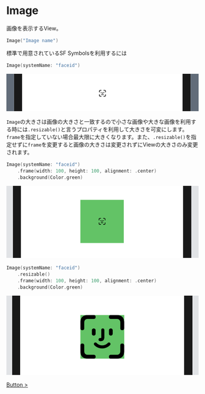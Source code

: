 # Image

画像を表示するView。

```Swift
Image("Image name")
```

標準で用意されているSF Symbolsを利用するには

```Swift
Image(systemName: "faceid")
```

<img src="../../Resources/4-image.png"/>

`Image`の大きさは画像の大きさと一致するので小さな画像や大きな画像を利用する時には`.resizable()`と言うプロパティを利用して大きさを可変にします。`frame`を指定していない場合最大限に大きくなります。また、`.resizable()`を指定せずに`frame`を変更すると画像の大きさは変更されずにViewの大きさのみ変更されます。

```Swift
Image(systemName: "faceid")
    .frame(width: 100, height: 100, alignment: .center)
    .background(Color.green)
```

<img src="../../Resources/4-image2.png"/>

```Swift
Image(systemName: "faceid")
    .resizable()
    .frame(width: 100, height: 100, alignment: .center)
    .background(Color.green)
```

<img src="../../Resources/4-image3.png"/>

[Button >](6-Button.md)